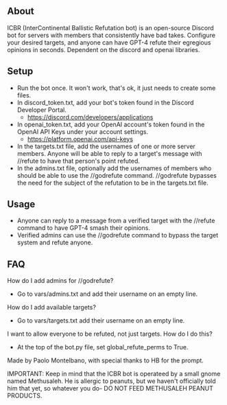 ## About
ICBR (InterContinental Ballistic Refutation bot) is an open-source Discord bot for servers with members that consistently have bad takes. Configure your desired targets, and anyone can have GPT-4 refute their egregious opinions in seconds. Dependent on the discord and openai libraries.

## Setup
- Run the bot once. It won't work, that's ok, it just needs to create some files.
- In discord_token.txt, add your bot's token found in the Discord Developer Portal.
  - https://discord.com/developers/applications
- In openai_token.txt, add your OpenAI account's token found in the OpenAI API Keys under your account settings.
  - https://platform.openai.com/api-keys
- In the targets.txt file, add the usernames of one or more server members. Anyone will be able to reply to a target's message with //refute to have that person's point refuted.
- In the admins.txt file, optionally add the usernames of members who should be able to use the //godrefute command. //godrefute bypasses the need for the subject of the refutation to be in the targets.txt file.

## Usage
- Anyone can reply to a message from a verified target with the //refute command to have GPT-4 smash their opinions.
- Verified admins can use the //godrefute command to bypass the target system and refute anyone.

## FAQ
How do I add admins for //godrefute?
- Go to vars/admins.txt and add their username on an empty line.

How do I add available targets?
- Go to vars/targets.txt add their username on an empty line.

I want to allow everyone to be refuted, not just targets. How do I do this?
- At the top of the bot.py file, set global_refute_perms to True.


Made by Paolo Montelbano, with special thanks to HB for the prompt.

IMPORTANT: Keep in mind that the ICBR bot is operateed by a small gnome named Methusaleh. He is allergic to peanuts, but we haven't officially told him that yet, so whatever you do- DO NOT FEED METHUSALEH PEANUT PRODUCTS.
